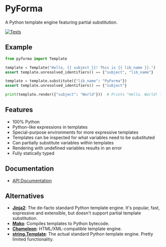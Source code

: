 # PyForma

A Python template engine featuring partial substitution.

[![Tests](https://github.com/jan-moeller/pyforma/actions/workflows/uv.yml/badge.svg)](https://github.com/jan-moeller/pyforma/actions/workflows/uv.yml)

## Example

```python
from pyforma import Template

template = Template("Hello, {{ subject }}! This is {{ lib_name }}.")
assert template.unresolved_identifiers() == {"subject", "lib_name"}

template = template.substitute({"lib_name": "PyForma"})
assert template.unresolved_identifiers() == {"subject"}

print(template.render({"subject": "World"}))  # Prints "Hello, World! This is PyForma."
```

## Features

- 100% Python
- Python-like expressions in templates
- Special-purpose environments for more expressive templates
- Templates can be inspected for what variables need to be substituted
- Can partially substitute variables within templates
- Rendering with undefined variables results in an error
- Fully statically typed

## Documentation

- [API Documentation](./doc/api.md)

## Alternatives

- **[Jinja2](https://pypi.org/project/Jinja2/)**:
  The de-facto standard Python template engine. It's popular, fast, expressive and extensible, but doesn't support
  partial template substitution.
- **[Mako](https://pypi.org/project/Mako/)**:
  Compiles templates to Python bytecode.
- **[Chameleon](https://pypi.org/project/Chameleon/)**:
  HTML/XML-compatible template engine.
- **[string.Template](https://docs.python.org/3/library/string.html#string.Template)**:
  The actual standard Python template engine. Pretty limited functionality.